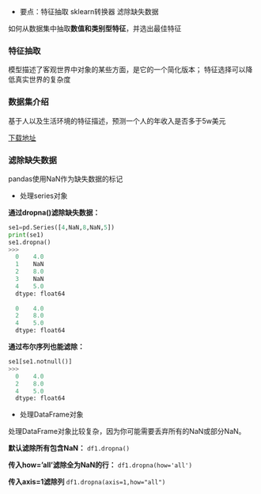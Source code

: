 - 要点：特征抽取 sklearn转换器 滤除缺失数据

如何从数据集中抽取**数值和类别型特征**，并选出最佳特征

### 特征抽取

模型描述了客观世界中对象的某些方面，是它的一个简化版本； 特征选择可以降低真实世界的复杂度

### 数据集介绍 

基于人以及生活环境的特征描述，预测一个人的年收入是否多于5w美元

[下载地址](http://archive.ics.uci.edu/ml/machine-learning-databases/adult/)

### 滤除缺失数据 

pandas使用NaN作为缺失数据的标记

- 处理series对象

**通过dropna()滤除缺失数据：**

```Python
se1=pd.Series([4,NaN,8,NaN,5])
print(se1)
se1.dropna()
>>> 
  0    4.0
  1    NaN
  2    8.0
  3    NaN
  4    5.0
  dtype: float64
  
  0    4.0
  2    8.0
  4    5.0
  dtype: float64
```

**通过布尔序列也能滤除：**

```Python
se1[se1.notnull()]
>>>
  0    4.0
  2    8.0
  4    5.0
  dtype: float64
```
- 处理DataFrame对象

处理DataFrame对象比较复杂，因为你可能需要丢弃所有的NaN或部分NaN。

**默认滤除所有包含NaN：** `df1.dropna()`

**传入how=’all’滤除全为NaN的行：** `df1.dropna(how='all')`

**传入axis=1滤除列** `df1.dropna(axis=1,how="all")`
